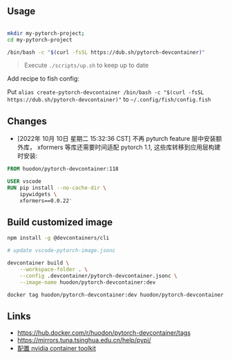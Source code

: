## Usage

```bash

mkdir my-pytorch-project;
cd my-pytorch-project

/bin/bash -c "$(curl -fsSL https://dub.sh/pytorch-devcontainer)"


```
> Execute `./scripts/up.sh` to keep up to date


Add recipe to fish config:

Put `alias create-pytorch-devcontainer /bin/bash -c "$(curl -fsSL https://dub.sh/pytorch-devcontainer)"`
to `~/.config/fish/config.fish`

## Changes


- [2022年 10月 10日 星期二 15:32:36 CST] 不再 pyturch feature 层中安装额外库， xformers 等库还需要时间适配 pytorch 1.1, 这些库转移到应用层构建时安装:
```Dockerfile
FROM huodon/pytorch-devcontainer:118

USER vscode
RUN pip install --no-cache-dir \
    ipywidgets \
    xformers==0.0.22'
```

## Build customized image

```bash
npm install -g @devcontainers/cli

# update vscode-pytorch-image.jsonc

devcontainer build \
    --workspace-folder . \
    --config .devcontainer/pytorch-devcontainer.jsonc \
    --image-name huodon/pytorch-devcontainer:dev

docker tag huodon/pytorch-devcontainer:dev huodon/pytorch-devcontainer:118
```

## Links
- https://hub.docker.com/r/huodon/pytorch-devcontainer/tags
- https://mirrors.tuna.tsinghua.edu.cn/help/pypi/
- [配置 nvidia container toolkit](./docs/ubuntu-nvidia-container.md)


